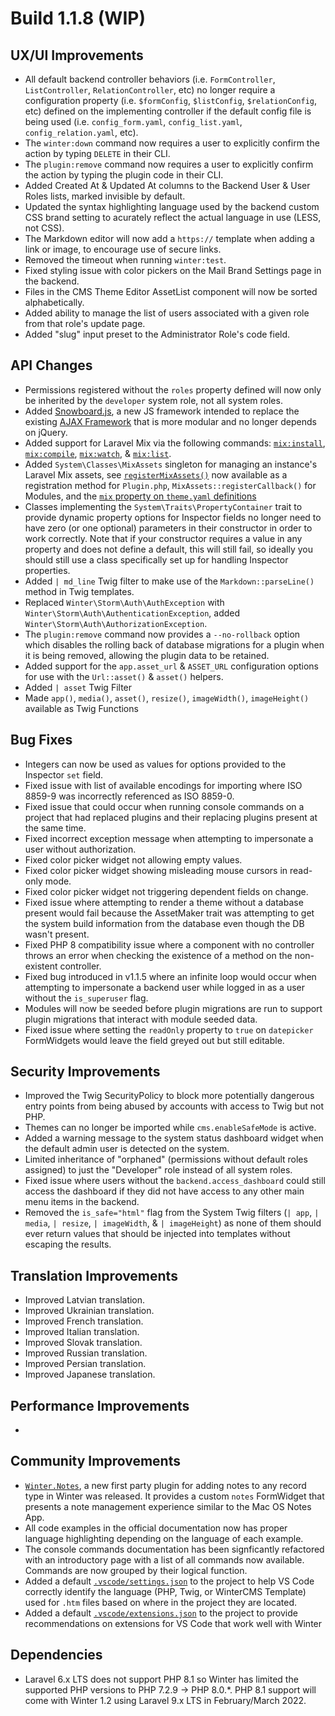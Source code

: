 # Build 1.1.8 (WIP)

## UX/UI Improvements
- All default backend controller behaviors (i.e. `FormController`, `ListController`, `RelationController`, etc) no longer require a configuration property (i.e. `$formConfig`, `$listConfig`, `$relationConfig`, etc) defined on the implementing controller if the default config file is being used (i.e. `config_form.yaml`, `config_list.yaml`, `config_relation.yaml`, etc).
- The `winter:down` command now requires a user to explicitly confirm the action by typing `DELETE` in their CLI.
- The `plugin:remove` command now requires a user to explicitly confirm the action by typing the plugin code in their CLI.
- Added Created At & Updated At columns to the Backend User & User Roles lists, marked invisible by default.
- Updated the syntax highlighting language used by the backend custom CSS brand setting to acurately reflect the actual language in use (LESS, not CSS).
- The Markdown editor will now add a `https://` template when adding a link or image, to encourage use of secure links.
- Removed the timeout when running `winter:test`.
- Fixed styling issue with color pickers on the Mail Brand Settings page in the backend.
- Files in the CMS Theme Editor AssetList component will now be sorted alphabetically.
- Added ability to manage the list of users associated with a given role from that role's update page.
- Added "slug" input preset to the Administrator Role's code field.

## API Changes
- Permissions registered without the `roles` property defined will now only be inherited by the `developer` system role, not all system roles.
- Added [Snowboard.js](#todo), a new JS framework intended to replace the existing [AJAX Framework](#todo) that is more modular and no longer depends on jQuery.
- Added support for Laravel Mix via the following commands: [`mix:install`](#todo), [`mix:compile`](#todo), [`mix:watch`](#todo), & [`mix:list`](#todo).
- Added `System\Classes\MixAssets` singleton for managing an instance's Laravel Mix assets, see [`registerMixAssets()`](#todo) now available as a registration method for `Plugin.php`, `MixAssets::registerCallback()` for Modules, and the [`mix` property on `theme.yaml` definitions](#todo)
- Classes implementing the `System\Traits\PropertyContainer` trait to provide dynamic property options for Inspector fields no longer need to have zero (or one optional) parameters in their constructor in order to work correctly. Note that if your constructor requires a value in any property and does not define a default, this will still fail, so ideally you should still use a class specifically set up for handling Inspector properties.
- Added `| md_line` Twig filter to make use of the `Markdown::parseLine()` method in Twig templates.
- Replaced `Winter\Storm\Auth\AuthException` with `Winter\Storm\Auth\AuthenticationException`, added `Winter\Storm\Auth\AuthorizationException`.
- The `plugin:remove` command now provides a `--no-rollback` option which disables the rolling back of database migrations for a plugin when it is being removed, allowing the plugin data to be retained.
- Added support for the `app.asset_url` & `ASSET_URL` configuration options for use with the `Url::asset()` & `asset()` helpers.
- Added `| asset` Twig Filter
- Made `app()`,  `media()`, `asset()`, `resize()`, `imageWidth()`, `imageHeight()` available as Twig Functions


## Bug Fixes
- Integers can now be used as values for options provided to the Inspector `set` field.
- Fixed issue with list of available encodings for importing where ISO 8859-9 was incorrectly referenced as ISO 8859-0.
- Fixed issue that could occur when running console commands on a project that had replaced plugins and their replacing plugins present at the same time.
- Fixed incorrect exception message when attempting to impersonate a user without authorization.
- Fixed color picker widget not allowing empty values.
- Fixed color picker widget showing misleading mouse cursors in read-only mode.
- Fixed color picker widget not triggering dependent fields on change.
- Fixed issue where attempting to render a theme without a database present would fail because the AssetMaker trait was attempting to get the system build information from the database even though the DB wasn't present.
- Fixed PHP 8 compatibility issue where a component with no controller throws an error when checking the existence of a method on the non-existent controller.
- Fixed bug introduced in v1.1.5 where an infinite loop would occur when attempting to impersonate a backend user while logged in as a user without the `is_superuser` flag.
- Modules will now be seeded before plugin migrations are run to support plugin migrations that interact with module seeded data.
- Fixed issue where setting the `readOnly` property to `true` on `datepicker` FormWidgets would leave the field greyed out but still editable.

## Security Improvements
- Improved the Twig SecurityPolicy to block more potentially dangerous entry points from being abused by accounts with access to Twig but not PHP.
- Themes can no longer be imported while `cms.enableSafeMode` is active.
- Added a warning message to the system status dashboard widget when the default admin user is detected on the system.
- Limited inheritance of "orphaned" (permissions without default roles assigned) to just the "Developer" role instead of all system roles.
- Fixed issue where users without the `backend.access_dashboard` could still access the dashboard if they did not have access to any other main menu items in the backend.
- Removed the `is_safe="html"` flag from the System Twig filters (`| app`, `| media`, `| resize`, `| imageWidth`, & `| imageHeight`) as none of them should ever return values that should be injected into templates without escaping the results.

## Translation Improvements
- Improved Latvian translation.
- Improved Ukrainian translation.
- Improved French translation.
- Improved Italian translation.
- Improved Slovak translation.
- Improved Russian translation.
- Improved Persian translation.
- Improved Japanese translation.

## Performance Improvements
-

## Community Improvements
- [`Winter.Notes`](#todo), a new first party plugin for adding notes to any record type in Winter was released. It provides a custom `notes` FormWidget that presents a note management experience similar to the Mac OS Notes App.
- All code examples in the official documentation now has proper language highlighting depending on the language of each example.
- The console commands documentation has been signficantly refactored with an introductory page with a list of all commands now available. Commands are now grouped by their logical function.
- Added a default [`.vscode/settings.json`](#todo) to the project to help VS Code correctly identify the language (PHP, Twig, or WinterCMS Template) used for `.htm` files based on where in the project they are located.
- Added a default [`.vscode/extensions.json`](#todo) to the project to provide recommendations on extensions for VS Code that work well with Winter

## Dependencies
- Laravel 6.x LTS does not support PHP 8.1 so Winter has limited the supported PHP versions to PHP 7.2.9 -> PHP 8.0.*. PHP 8.1 support will come with Winter 1.2 using Laravel 9.x LTS in February/March 2022.
